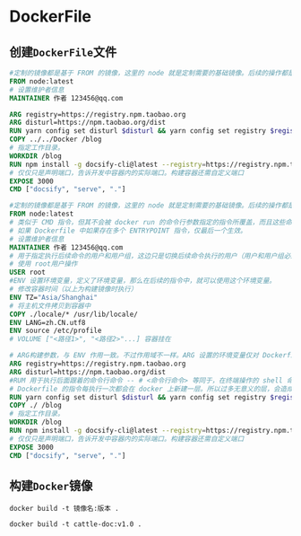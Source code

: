 
# DockerFile

## 创建`DockerFile`文件
<!---------------------------- tabs:start ------------------------------>
<!-------- tab:Node 案例一 -------->

```dockerfile
#定制的镜像都是基于 FROM 的镜像，这里的 node 就是定制需要的基础镜像。后续的操作都是基于 node。
FROM node:latest
# 设置维护者信息
MAINTAINER 作者 123456@qq.com

ARG registry=https://registry.npm.taobao.org
ARG disturl=https://npm.taobao.org/dist
RUN yarn config set disturl $disturl && yarn config set registry $registry
COPY ../../Docker /blog
# 指定工作目录。
WORKDIR /blog
RUN npm install -g docsify-cli@latest --registry=https://registry.npm.taobao.org
# 仅仅只是声明端口，告诉开发中容器内的实际端口。构建容器还需自定义端口
EXPOSE 3000
CMD ["docsify", "serve", "."]
```
<!-------- tab:Node 案例二 -------->
```dockerfile
#定制的镜像都是基于 FROM 的镜像，这里的 node 就是定制需要的基础镜像。后续的操作都是基于 node。
FROM node:latest
# 类似于 CMD 指令，但其不会被 docker run 的命令行参数指定的指令所覆盖，而且这些命令行参数会被当作参数送给 ENTRYPOINT 指令指定的程序
# 如果 Dockerfile 中如果存在多个 ENTRYPOINT 指令，仅最后一个生效。
# 设置维护者信息
MAINTAINER 作者 123456@qq.com
# 用于指定执行后续命令的用户和用户组，这边只是切换后续命令执行的用户（用户和用户组必须提前已经存在）。
# 使用 root用户操作
USER root
#ENV 设置环境变量，定义了环境变量，那么在后续的指令中，就可以使用这个环境变量。
# 修改容器时间（以上为构建镜像时执行）
ENV TZ="Asia/Shanghai"
# 将主机文件拷贝到容器中
COPY ./locale/* /usr/lib/locale/
ENV LANG=zh.CN.utf8
ENV source /etc/profile
# VOLUME ["<路径1>", "<路径2>"...] 容器挂在

# ARG构建参数，与 ENV 作用一致。不过作用域不一样。ARG 设置的环境变量仅对 Dockerfile 内有效，也就是说只有 docker build 的过程中有效，构建好的镜像内不存在此环境变量。
ARG registry=https://registry.npm.taobao.org
ARG disturl=https://npm.taobao.org/dist
#RUM 用于执行后面跟着的命令行命令 -- # <命令行命令> 等同于，在终端操作的 shell 命令。
# Dockerfile 的指令每执行一次都会在 docker 上新建一层。所以过多无意义的层，会造成镜像膨胀过大，不要过多，推荐用&& 符号
RUN yarn config set disturl $disturl && yarn config set registry $registry
COPY ./ /blog
# 指定工作目录。
WORKDIR /blog
RUN npm install -g docsify-cli@latest --registry=https://registry.npm.taobao.org
# 仅仅只是声明端口，告诉开发中容器内的实际端口。构建容器还需自定义端口
EXPOSE 3000
CMD ["docsify", "serve", "."]
```
<!---------------------------- tabs:end ------------------------------>

## 构建`Docker`镜像

<!---------------------------- tabs:start ------------------------------>
<!-------- tab:模板 -------->
```shell
docker build -t 镜像名:版本 .
```
<!-------- tab:Node 案例 -------->
```shell
docker build -t cattle-doc:v1.0 .
```
<!---------------------------- tabs:end ------------------------------>





